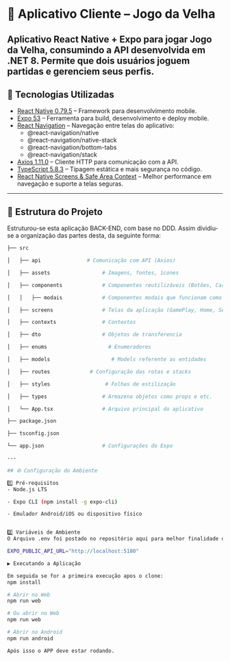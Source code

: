 # 📌 Aplicativo Cliente – Jogo da Velha

Aplicativo React Native + Expo para jogar Jogo da Velha, consumindo a API desenvolvida em .NET 8. Permite que dois usuários joguem partidas e gerenciem seus perfis.
---

## 🚀 Tecnologias Utilizadas

- [React Native 0.79.5](https://reactnative.dev/) – Framework para desenvolvimento mobile.  
- [Expo 53](https://docs.expo.dev/) – Ferramenta para build, desenvolvimento e deploy mobile.  
- [React Navigation](https://reactnavigation.org/) – Navegação entre telas do aplicativo:
  - @react-navigation/native  
  - @react-navigation/native-stack  
  - @react-navigation/bottom-tabs  
  - @react-navigation/stack  
- [Axios 1.11.0](https://axios-http.com/) – Cliente HTTP para comunicação com a API.  
- [TypeScript 5.8.3](https://www.typescriptlang.org/) – Tipagem estática e mais segurança no código.  
- [React Native Screens & Safe Area Context](https://reactnative.dev/docs/safeareaview) – Melhor performance em navegação e suporte a telas seguras.
---

## 📂 Estrutura do Projeto
Estruturou-se esta aplicação BACK-END, com base no DDD. Assim dividiu-se a organização das partes desta, da seguinte forma:
```bash
├── src

│   ├── api               # Comunicação com API (Axios)

│   ├── assets                 # Imagens, fontes, ícones

│   ├── components             # Componentes reutilizáveis (Botões, Cards, Inputs)

│   │   ├── modais             # Componentes modais que funcionam como alert

│   ├── screens                # Telas da aplicação (GamePlay, Home, Settings)

│   ├── contexts               # Contextos

│   ├── dto                    # Objetos de transferencia

│   ├── enums                    # Enumeradores

│   ├── models                    # Models referente as entidades

│   ├── routes             # Configuração das rotas e stacks

│   ├── styles                  # Folhas de estilização

│   ├── types                  # Armazena objetos como props e etc.

│   └── App.tsx                # Arquivo principal do aplicativo

├── package.json

├── tsconfig.json

└── app.json                   # Configurações do Expo

---

## ⚙️ Configuração do Ambiente

1️⃣ Pré-requisitos
- Node.js LTS

- Expo CLI (npm install -g expo-cli)

- Emulador Android/iOS ou dispositivo físico


2️⃣ Variáveis de Ambiente
O Arquivo .env foi postado no repositório aqui para melhor finalidade de testes, mais segue aqui também as variaveis de teste

EXPO_PUBLIC_API_URL="http://localhost:5180"

▶️ Executando a Aplicação

Em seguida se for a primeira execução apos o clone:
npm install

# Abrir no Web
npm run web

# Ou abrir no Web
npm run web

# Abrir no Android
npm run android

Após isso o APP deve estar rodando.




